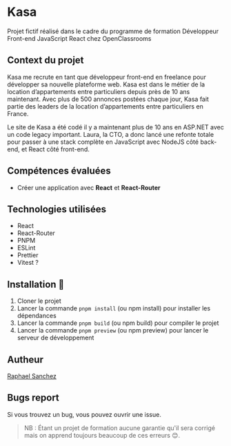 # Kasa

Projet fictif réalisé dans le cadre du programme de formation Développeur Front-end JavaScript React chez OpenClassrooms

## Context du projet

Kasa me recrute en tant que développeur front-end en freelance pour développer sa nouvelle plateforme web. Kasa est dans le métier de la location d’appartements entre particuliers depuis près de 10 ans maintenant. Avec plus de 500 annonces postées chaque jour, Kasa fait partie des leaders de la location d’appartements entre particuliers en France.

Le site de Kasa a été codé il y a maintenant plus de 10 ans en ASP.NET avec un code legacy important. Laura, la CTO, a donc lancé une refonte totale pour passer à une stack complète en JavaScript avec NodeJS côté back-end, et React côté front-end.

## Compétences évaluées

- Créer une application avec **React** et **React-Router**

## Technologies utilisées

- React
- React-Router
- PNPM
- ESLint
- Prettier
- Vitest ?

## Installation 🚀

1. Cloner le projet
2. Lancer la commande `pnpm install` (ou npm install) pour installer les dépendances
3. Lancer la commande `pnpm build` (ou npm build) pour compiler le projet
4. Lancer la commande `pnpm preview` (ou npm preview) pour lancer le serveur de développement

## Autheur

[Raphael Sanchez](https://www.linkedin.com/in/raphael-sanchez-design/)

## Bugs report

Si vous trouvez un bug, vous pouvez ouvrir une issue.

> NB : Étant un projet de formation aucune garantie qu'il sera corrigé mais on apprend toujours beaucoup de ces erreurs 😊.
